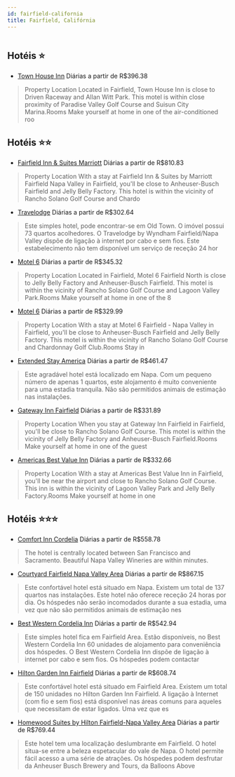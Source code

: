 ```yaml
---
id: fairfield-california
title: Fairfield, Califórnia
---
```


<center><img src="http://photos.hotelbeds.com/giata/14/144407/144407a_hb_a_052.jpg" alt="" /></center>


## Hotéis ⭐️

-    [Town House Inn](https://www.hurb.com/aud/https://www.hurb.com/hoteis/fairfield/town-house-inn-JNP-JP235164?cmp=18055) Diárias a partir de R$396.38
   > Property Location Located in Fairfield, Town House Inn is close to Driven Raceway and Allan Witt Park. This motel is within close proximity of Paradise Valley Golf Course and Suisun City Marina.Rooms Make yourself at home in one of the air-conditioned roo

## Hotéis ⭐️⭐️

-    [Fairfield Inn & Suites Marriott](https://www.hurb.com/aud/https://www.hurb.com/hoteis/fairfield/fairfield-inn-suites-marriott-JNP-JP851129?cmp=18055) Diárias a partir de R$810.83
   > Property Location With a stay at Fairfield Inn &amp; Suites by Marriott Fairfield Napa Valley in Fairfield, you&apos;ll be close to Anheuser-Busch Fairfield and Jelly Belly Factory. This hotel is within the vicinity of Rancho Solano Golf Course and Chardo
-    [Travelodge](https://www.hurb.com/aud/https://www.hurb.com/hoteis/fairfield/travelodge-JNP-JP819113?cmp=18055) Diárias a partir de R$302.64
   > Este simples hotel, pode encontrar-se em Old Town. O imóvel possui 73 quartos acolhedores. O Travelodge by Wyndham Fairfield/Napa Valley dispõe de ligação à internet por cabo e sem fios. Este estabelecimento não tem disponível um serviço de receção 24 hor
-    [Motel 6](https://www.hurb.com/aud/https://www.hurb.com/hoteis/fairfield/motel-6-JNP-JP752470?cmp=18055) Diárias a partir de R$345.32
   > Property Location Located in Fairfield, Motel 6 Fairfield North is close to Jelly Belly Factory and Anheuser-Busch Fairfield. This motel is within the vicinity of Rancho Solano Golf Course and Lagoon Valley Park.Rooms Make yourself at home in one of the 8
-    [Motel 6](https://www.hurb.com/aud/https://www.hurb.com/hoteis/fairfield/motel-6-JNP-JP915903?cmp=18055) Diárias a partir de R$329.99
   > Property Location With a stay at Motel 6 Fairfield - Napa Valley in Fairfield, you&apos;ll be close to Anheuser-Busch Fairfield and Jelly Belly Factory. This motel is within the vicinity of Rancho Solano Golf Course and Chardonnay Golf Club.Rooms Stay in 
-    [Extended Stay America](https://www.hurb.com/aud/https://www.hurb.com/hoteis/fairfield/extended-stay-america-JNP-JP188318?cmp=18055) Diárias a partir de R$461.47
   > Este agradável hotel está localizado em Napa. Com um pequeno número de apenas 1 quartos, este alojamento é muito conveniente para uma estadia tranquila. Não são permitidos animais de estimação nas instalações. 
-    [Gateway Inn Fairfield](https://www.hurb.com/aud/https://www.hurb.com/hoteis/fairfield/gateway-inn-fairfield-JNP-JP981890?cmp=18055) Diárias a partir de R$331.89
   > Property Location When you stay at Gateway Inn Fairfield in Fairfield, you&apos;ll be close to Rancho Solano Golf Course. This motel is within the vicinity of Jelly Belly Factory and Anheuser-Busch Fairfield.Rooms Make yourself at home in one of the guest
-    [Americas Best Value Inn](https://www.hurb.com/aud/https://www.hurb.com/hoteis/fairfield/americas-best-value-inn-JNP-JP409765?cmp=18055) Diárias a partir de R$332.66
   > Property Location With a stay at Americas Best Value Inn in Fairfield, you&apos;ll be near the airport and close to Rancho Solano Golf Course. This inn is within the vicinity of Lagoon Valley Park and Jelly Belly Factory.Rooms Make yourself at home in one

## Hotéis ⭐️⭐️⭐️

-    [Comfort Inn Cordelia](https://www.hurb.com/aud/https://www.hurb.com/hoteis/fairfield/comfort-inn-cordelia-JNP-JP051914?cmp=18055) Diárias a partir de R$558.78
   > The hotel is centrally located between San Francisco and Sacramento. Beautiful Napa Valley Wineries are within minutes.
-    [Courtyard Fairfield Napa Valley Area](https://www.hurb.com/aud/https://www.hurb.com/hoteis/fairfield/courtyard-fairfield-napa-valley-area-JNP-JP087427?cmp=18055) Diárias a partir de R$867.15
   > Este confortável hotel está situado em Napa. Existem um total de 137 quartos nas instalações. Este hotel não oferece receção 24 horas por dia. Os hóspedes não serão incomodados durante a sua estadia, uma vez que não são permitidos animais de estimação nes
-    [Best Western Cordelia Inn](https://www.hurb.com/aud/https://www.hurb.com/hoteis/fairfield/best-western-cordelia-inn-JNP-JP237648?cmp=18055) Diárias a partir de R$542.94
   > Este simples hotel fica em Fairfield Area. Estão disponíveis, no Best Western Cordelia Inn 60 unidades de alojamento para conveniência dos hóspedes. O Best Western Cordelia Inn dispõe de ligação à internet por cabo e sem fios. Os hóspedes podem contactar 
-    [Hilton Garden Inn Fairfield](https://www.hurb.com/aud/https://www.hurb.com/hoteis/fairfield/hilton-garden-inn-fairfield-JNP-JP087429?cmp=18055) Diárias a partir de R$608.74
   > Este confortável hotel está situado em Fairfield Area. Existem um total de 150 unidades no Hilton Garden Inn Fairfield. A ligação à Internet (com fio e sem fios) está disponível nas áreas comuns para aqueles que necessitam de estar ligados. Uma vez que es
-    [Homewood Suites by Hilton Fairfield-Napa Valley Area](https://www.hurb.com/aud/https://www.hurb.com/hoteis/fairfield/homewood-suites-by-hilton-fairfield-napa-valley-area-JNP-JP087430?cmp=18055) Diárias a partir de R$769.44
   > Este hotel tem uma localização deslumbrante em Fairfield. O hotel situa-se entre a beleza espetacular do vale de Napa. O hotel permite fácil acesso a uma série de atrações. Os hóspedes podem desfrutar da Anheuser Busch Brewery and Tours, da Balloons Above
